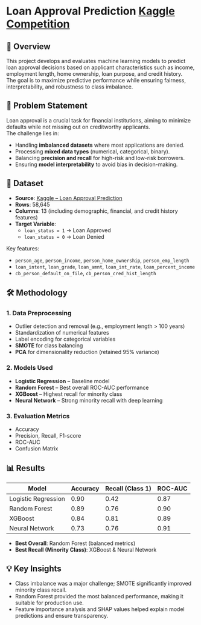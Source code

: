# Loan Approval Prediction [Kaggle Competition](https://www.kaggle.com/competitions/playground-series-s4e10)

## 📌 Overview
This project develops and evaluates machine learning models to predict loan approval decisions based on applicant characteristics such as income, employment length, home ownership, loan purpose, and credit history.  
The goal is to maximize predictive performance while ensuring fairness, interpretability, and robustness to class imbalance.

## 🎯 Problem Statement
Loan approval is a crucial task for financial institutions, aiming to minimize defaults while not missing out on creditworthy applicants.  
The challenge lies in:
- Handling **imbalanced datasets** where most applications are denied.
- Processing **mixed data types** (numerical, categorical, binary).
- Balancing **precision and recall** for high-risk and low-risk borrowers.
- Ensuring **model interpretability** to avoid bias in decision-making.

## 📂 Dataset
- **Source**: [Kaggle – Loan Approval Prediction](https://www.kaggle.com/competitions/playground-series-s4e10/data)  
- **Rows**: 58,645  
- **Columns**: 13 (including demographic, financial, and credit history features)  
- **Target Variable**:  
  - `loan_status = 1` → Loan Approved  
  - `loan_status = 0` → Loan Denied

Key features:
- `person_age`, `person_income`, `person_home_ownership`, `person_emp_length`
- `loan_intent`, `loan_grade`, `loan_amnt`, `loan_int_rate`, `loan_percent_income`
- `cb_person_default_on_file`, `cb_person_cred_hist_length`

## 🛠 Methodology
### 1. **Data Preprocessing**
- Outlier detection and removal (e.g., employment length > 100 years)
- Standardization of numerical features
- Label encoding for categorical variables
- **SMOTE** for class balancing
- **PCA** for dimensionality reduction (retained 95% variance)

### 2. **Models Used**
- **Logistic Regression** – Baseline model
- **Random Forest** – Best overall ROC-AUC performance
- **XGBoost** – Highest recall for minority class
- **Neural Network** – Strong minority recall with deep learning

### 3. **Evaluation Metrics**
- Accuracy
- Precision, Recall, F1-score
- ROC-AUC
- Confusion Matrix

## 📊 Results
| Model                | Accuracy | Recall (Class 1) | ROC-AUC |
|----------------------|----------|------------------|---------|
| Logistic Regression  | 0.90     | 0.42             | 0.87    |
| Random Forest        | 0.89     | 0.76             | 0.90    |
| XGBoost              | 0.84     | 0.81             | 0.89    |
| Neural Network       | 0.73     | 0.76             | 0.91    |

- **Best Overall**: Random Forest (balanced metrics)
- **Best Recall (Minority Class)**: XGBoost & Neural Network

## 💡 Key Insights
- Class imbalance was a major challenge; SMOTE significantly improved minority class recall.
- Random Forest provided the most balanced performance, making it suitable for production use.
- Feature importance analysis and SHAP values helped explain model predictions and ensure transparency.

